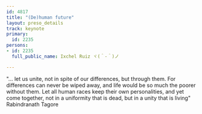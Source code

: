 ```yaml
---
id: 4817
title: "(De)human future"
layout: preso_details
track: keynote
primary:
  id: 2235
persons:
- id: 2235
  full_public_name: Ixchel Ruiz ヾ(＾-＾)ノ

---
```

"... let us unite, not in spite of our differences, but through them. For differences can never be wiped away, and life would be so much the poorer without them. Let all human races keep their own personalities, and yet come together, not in a uniformity that is dead, but in a unity that is living"
Rabindranath Tagore
